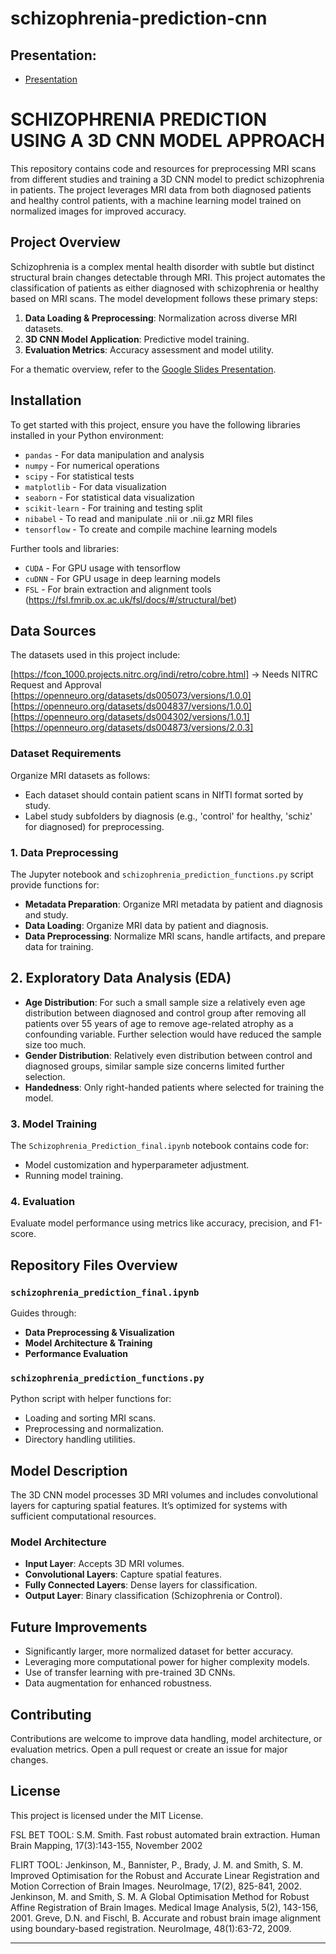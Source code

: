 
# schizophrenia-prediction-cnn

## Presentation:

- [Presentation](https://docs.google.com/presentation/d/1WSHAT3Yc5fbAgA5XTn4BtV-cnNzOG3IDVC3L0c8aZhk/edit?usp=sharing)

# SCHIZOPHRENIA PREDICTION USING A 3D CNN MODEL APPROACH

This repository contains code and resources for preprocessing MRI scans from different studies and training a 3D CNN model to predict schizophrenia in patients. The project leverages MRI data from both diagnosed patients and healthy control patients, with a machine learning model trained on normalized images for improved accuracy.

## Project Overview

Schizophrenia is a complex mental health disorder with subtle but distinct structural brain changes detectable through MRI. This project automates the classification of patients as either diagnosed with schizophrenia or healthy based on MRI scans. The model development follows these primary steps:

1. **Data Loading & Preprocessing**: Normalization across diverse MRI datasets.
2. **3D CNN Model Application**: Predictive model training.
3. **Evaluation Metrics**: Accuracy assessment and model utility.

For a thematic overview, refer to the [Google Slides Presentation](https://docs.google.com/presentation/d/1WSHAT3Yc5fbAgA5XTn4BtV-cnNzOG3IDVC3L0c8aZhk/edit#slide=id.p).

## Installation

To get started with this project, ensure you have the following libraries installed in your Python environment:

- `pandas` - For data manipulation and analysis
- `numpy` - For numerical operations
- `scipy` - For statistical tests
- `matplotlib` - For data visualization
- `seaborn` - For statistical data visualization
- `scikit-learn` - For training and testing split
- `nibabel` - To read and manipulate .nii or .nii.gz MRI files
- `tensorflow` - To create and compile machine learning models

Further tools and libraries:
- `CUDA` - For GPU usage with tensorflow
- `cuDNN` - For GPU usage in deep learning models
- `FSL` - For brain extraction and alignment tools (https://fsl.fmrib.ox.ac.uk/fsl/docs/#/structural/bet)

## Data Sources

The datasets used in this project include:

[https://fcon_1000.projects.nitrc.org/indi/retro/cobre.html]  -> Needs NITRC Request and Approval
[https://openneuro.org/datasets/ds005073/versions/1.0.0]
[https://openneuro.org/datasets/ds004837/versions/1.0.0]
[https://openneuro.org/datasets/ds004302/versions/1.0.1]
[https://openneuro.org/datasets/ds004873/versions/2.0.3]


### Dataset Requirements

Organize MRI datasets as follows:

- Each dataset should contain patient scans in NIfTI format sorted by study.
- Label study subfolders by diagnosis (e.g., 'control' for healthy, 'schiz' for diagnosed) for preprocessing.

### 1. Data Preprocessing

The Jupyter notebook and `schizophrenia_prediction_functions.py` script provide functions for:
- **Metadata Preparation**: Organize MRI metadata by patient and diagnosis and study.
- **Data Loading**: Organize MRI data by patient and diagnosis.
- **Data Preprocessing**: Normalize MRI scans, handle artifacts, and prepare data for training.


## 2. Exploratory Data Analysis (EDA)
- **Age Distribution**: For such a small sample size a relatively even age distribution between diagnosed and control group after removing all patients over 55 years of age to remove age-related atrophy as a confounding variable. Further selection would have reduced the sample size too much.
- **Gender Distribution**: Relatively even distribution between control and diagnosed groups, similar sample size concerns limited further selection.
- **Handedness**: Only right-handed patients where selected for training the model.

### 3. Model Training

The `Schizophrenia_Prediction_final.ipynb` notebook contains code for:
- Model customization and hyperparameter adjustment.
- Running model training.

### 4. Evaluation

Evaluate model performance using metrics like accuracy, precision, and F1-score.

## Repository Files Overview

### `schizophrenia_prediction_final.ipynb`

Guides through:
- **Data Preprocessing & Visualization**
- **Model Architecture & Training**
- **Performance Evaluation**

### `schizophrenia_prediction_functions.py`

Python script with helper functions for:
- Loading and sorting MRI scans.
- Preprocessing and normalization.
- Directory handling utilities.

## Model Description

The 3D CNN model processes 3D MRI volumes and includes convolutional layers for capturing spatial features. It’s optimized for systems with sufficient computational resources.

### Model Architecture

- **Input Layer**: Accepts 3D MRI volumes.
- **Convolutional Layers**: Capture spatial features.
- **Fully Connected Layers**: Dense layers for classification.
- **Output Layer**: Binary classification (Schizophrenia or Control).

## Future Improvements

- Significantly larger, more normalized dataset for better accuracy.
- Leveraging more computational power for higher complexity models.
- Use of transfer learning with pre-trained 3D CNNs.
- Data augmentation for enhanced robustness.

## Contributing

Contributions are welcome to improve data handling, model architecture, or evaluation metrics. Open a pull request or create an issue for major changes.

## License

This project is licensed under the MIT License.

FSL BET TOOL: 
S.M. Smith. Fast robust automated brain extraction. Human Brain Mapping, 17(3):143-155, November 2002

FLIRT TOOL: 
Jenkinson, M., Bannister, P., Brady, J. M. and Smith, S. M. Improved Optimisation for the Robust and Accurate Linear Registration and Motion Correction of Brain Images. NeuroImage, 17(2), 825-841, 2002.
Jenkinson, M. and Smith, S. M. A Global Optimisation Method for Robust Affine Registration of Brain Images. Medical Image Analysis, 5(2), 143-156, 2001.
Greve, D.N. and Fischl, B. Accurate and robust brain image alignment using boundary-based registration. NeuroImage, 48(1):63-72, 2009.

---

